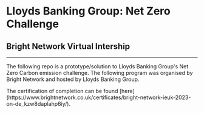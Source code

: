 # Lloyds Banking Group: Net Zero Challenge 
## Bright Network Virtual Intership 
___
<p>The following repo is a prototype/solution to Lloyds Banking Group's Net Zero Carbon emission challenge. The following program was organised by Bright Network and hosted by Lloyds Banking Group.</p>
<p>The certification of completion can be found [here](https://www.brightnetwork.co.uk/certificates/bright-network-ieuk-2023-on-de_kzw8daplahp6iy/).</p>

